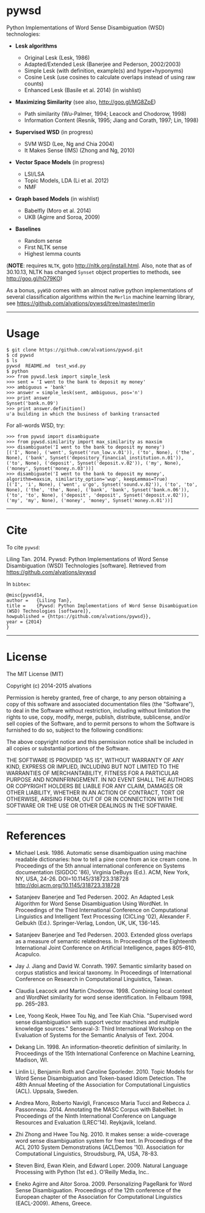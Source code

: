 pywsd
=====

Python Implementations of Word Sense Disambiguation (WSD) technologies:

* **Lesk algorithms**
  * Original Lesk (Lesk, 1986)
  * Adapted/Extended Lesk (Banerjee and Pederson, 2002/2003)
  * Simple Lesk (with definition, example(s) and hyper+hyponyms)
  * Cosine Lesk (use cosines to calculate overlaps instead of using raw counts)
  * Enhanced Lesk (Basile et al. 2014) (in wishlist)
  
* **Maximizing Similarity** (see also, http://goo.gl/MG8ZpE)
  * Path similarity (Wu-Palmer, 1994; Leacock and Chodorow, 1998)
  * Information Content (Resnik, 1995; Jiang and Corath, 1997; Lin, 1998)
  
* **Supervised WSD** (in progress)
  * SVM WSD (Lee, Ng and Chia 2004)
  * It Makes Sense (IMS) (Zhong and Ng, 2010) 
 
* **Vector Space Models** (in progress)
  * LSI/LSA
  * Topic Models, LDA (Li et al. 2012)
  * NMF

* **Graph based Models** (in wishlist)
  * Babelfly (Moro et al. 2014)
  * UKB (Agirre and Soroa, 2009)

* **Baselines**
  * Random sense
  * First NLTK sense
  * Highest lemma counts 

(**NOTE**: requires `NLTK`, goto http://nltk.org/install.html. Also, note that as of 30.10.13, NLTK has changed `Synset` object properties to methods, see http://goo.gl/hO79KO)

As a bonus, `pyWSD` comes with an almost native python implementations of several classification algorithms within the `Merlin` machine learning library, see https://github.com/alvations/pywsd/tree/master/merlin


***
Usage
=====

```
$ git clone https://github.com/alvations/pywsd.git 
$ cd pywsd
$ ls
pywsd  README.md  test_wsd.py
$ python
>>> from pywsd.lesk import simple_lesk
>>> sent = 'I went to the bank to deposit my money'
>>> ambiguous = 'bank'
>>> answer = simple_lesk(sent, ambiguous, pos='n')
>>> print answer
Synset('bank.n.09')
>>> print answer.definition()
u'a building in which the business of banking transacted
```

For all-words WSD, try:
```
>>> from pywsd import disambiguate
>>> from pywsd.similarity import max_similarity as maxsim
>>> disambiguate('I went to the bank to deposit my money')
[('I', None), ('went', Synset('run_low.v.01')), ('to', None), ('the', None), ('bank', Synset('depository_financial_institution.n.01')), ('to', None), ('deposit', Synset('deposit.v.02')), ('my', None), ('money', Synset('money.n.03'))]
>>> disambiguate('I went to the bank to deposit my money', algorithm=maxsim, similarity_option='wup', keepLemmas=True)
[('I', 'i', None), ('went', u'go', Synset('sound.v.02')), ('to', 'to', None), ('the', 'the', None), ('bank', 'bank', Synset('bank.n.06')), ('to', 'to', None), ('deposit', 'deposit', Synset('deposit.v.02')), ('my', 'my', None), ('money', 'money', Synset('money.n.01'))]
```

***
Cite
====

To cite `pywsd`:

Liling Tan. 2014. Pywsd: Python Implementations of Word Sense Disambiguation (WSD) Technologies [software]. Retrieved from  https://github.com/alvations/pywsd

In `bibtex`:

```
@misc{pywsd14,
author =   {Liling Tan},
title =    {Pywsd: Python Implementations of Word Sense Disambiguation (WSD) Technologies [software]},
howpublished = {https://github.com/alvations/pywsd}},
year = {2014}
}
```

***
License
====

The MIT License (MIT)

Copyright (c) 2014-2015 alvations

Permission is hereby granted, free of charge, to any person obtaining a copy
of this software and associated documentation files (the "Software"), to deal
in the Software without restriction, including without limitation the rights
to use, copy, modify, merge, publish, distribute, sublicense, and/or sell
copies of the Software, and to permit persons to whom the Software is
furnished to do so, subject to the following conditions:

The above copyright notice and this permission notice shall be included in
all copies or substantial portions of the Software.

THE SOFTWARE IS PROVIDED "AS IS", WITHOUT WARRANTY OF ANY KIND, EXPRESS OR
IMPLIED, INCLUDING BUT NOT LIMITED TO THE WARRANTIES OF MERCHANTABILITY,
FITNESS FOR A PARTICULAR PURPOSE AND NONINFRINGEMENT. IN NO EVENT SHALL THE
AUTHORS OR COPYRIGHT HOLDERS BE LIABLE FOR ANY CLAIM, DAMAGES OR OTHER
LIABILITY, WHETHER IN AN ACTION OF CONTRACT, TORT OR OTHERWISE, ARISING FROM,
OUT OF OR IN CONNECTION WITH THE SOFTWARE OR THE USE OR OTHER DEALINGS IN
THE SOFTWARE.

***
References
=========

* Michael Lesk. 1986. Automatic sense disambiguation using machine readable dictionaries: how to tell a pine cone from an ice cream cone. In Proceedings of the 5th annual international conference on Systems documentation (SIGDOC '86), Virginia DeBuys (Ed.). ACM, New York, NY, USA, 24-26. DOI=10.1145/318723.318728 http://doi.acm.org/10.1145/318723.318728

* Satanjeev Banerjee and Ted Pedersen. 2002. An Adapted Lesk Algorithm for Word Sense Disambiguation Using WordNet. In Proceedings of the Third International Conference on Computational Linguistics and Intelligent Text Processing (CICLing '02), Alexander F. Gelbukh (Ed.). Springer-Verlag, London, UK, UK, 136-145.

* Satanjeev Banerjee and Ted Pedersen. 2003. Extended gloss overlaps as a measure of semantic relatedness. In Proceedings of the Eighteenth International
Joint Conference on Artificial Intelligence, pages 805–810, Acapulco.

* Jay J. Jiang and David W. Conrath. 1997. Semantic similarity based on corpus statistics and lexical taxonomy. In Proceedings of International Conference on Research in Computational Linguistics, Taiwan.

* Claudia Leacock and Martin Chodorow. 1998. Combining local context and WordNet similarity for word sense identification. In Fellbaum 1998, pp. 265–283.

* Lee, Yoong Keok, Hwee Tou Ng, and Tee Kiah Chia. "Supervised word sense disambiguation with support vector machines and multiple knowledge sources." Senseval-3: Third International Workshop on the Evaluation of Systems for the Semantic Analysis of Text. 2004.

* Dekang Lin. 1998. An information-theoretic definition of similarity. In Proceedings of the 15th International Conference on Machine Learning, Madison, WI.

* Linlin Li, Benjamin Roth and Caroline Sporleder. 2010. Topic Models for Word Sense Disambiguation and Token-based Idiom Detection. The 48th Annual Meeting of the Association for Computational Linguistics (ACL). Uppsala, Sweden.

* Andrea Moro, Roberto Navigli, Francesco Maria Tucci and Rebecca J. Passonneau. 2014. Annotating the MASC Corpus with BabelNet. In Proceedings of the Ninth International Conference on Language Resources and Evaluation (LREC'14). Reykjavik, Iceland.

* Zhi Zhong and Hwee Tou Ng. 2010. It makes sense: a wide-coverage word sense disambiguation system for free text. In Proceedings of the ACL 2010 System Demonstrations (ACLDemos '10). Association for Computational Linguistics, Stroudsburg, PA, USA, 78-83.

* Steven Bird, Ewan Klein, and Edward Loper. 2009. Natural Language Processing with Python (1st ed.). O'Reilly Media, Inc..

* Eneko Agirre and Aitor Soroa. 2009. Personalizing PageRank for Word Sense Disambiguation. Proceedings of the 12th conference of the European chapter of the Association for Computational Linguistics (EACL-2009). Athens, Greece. 


